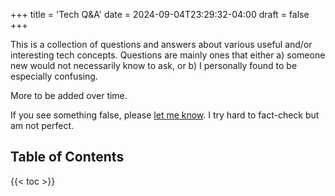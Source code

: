 +++
title = 'Tech Q&A'
date = 2024-09-04T23:29:32-04:00
draft = false
+++

This is a collection of questions and answers about various useful and/or interesting tech concepts. Questions are mainly ones that either a) someone new would not necessarily know to ask, or b) I personally found to be especially confusing.

More to be added over time.

If you see something false, please [let me know](mailto:julianlindsaykaufman@gmail.com). I try hard to fact-check but am not perfect.

## Table of Contents

{{< toc >}}
